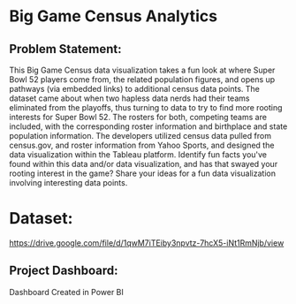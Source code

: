 # Big Game Census Analytics
## Problem Statement:

This Big Game Census data visualization takes a fun look at where Super Bowl 52
players come from, the related population figures, and opens up pathways (via
embedded links) to additional census data points.
The dataset came about when two hapless data nerds had their teams eliminated from
the playoffs, thus turning to data to try to find more rooting interests for Super Bowl 52.
The rosters for both, competing teams are included, with the corresponding roster
information and birthplace and state population information. The developers utilized
census data pulled from census.gov, and roster information from Yahoo Sports, and
designed the data visualization within the Tableau platform.
Identify fun facts you've found within this data and/or data visualization, and has that
swayed your rooting interest in the game?
Share your ideas for a fun data visualization involving interesting data points.

# Dataset:
https://drive.google.com/file/d/1qwM7iTEiby3npvtz-7hcX5-iNt1RmNjb/view

## Project Dashboard:
Dashboard Created in Power BI
